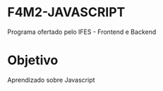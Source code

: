 # F4M2-JAVASCRIPT
Programa ofertado pelo IFES - Frontend e Backend
# Objetivo
Aprendizado sobre Javascript
